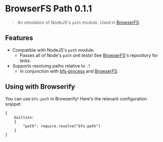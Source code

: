 # BrowserFS Path 0.1.1
> An emulation of NodeJS's `path` module. Used in [BrowserFS](https://github.com/jvilk/BrowserFS).

## Features

* Compatible with NodeJS's `path` module.
  * Passes all of Node's `path` unit tests! See [BrowserFS](https://github.com/jvilk/BrowserFS)'s repository for tests.
* Supports resolving paths relative to `.`!
  * In conjunction with [bfs-process](https://github.com/jvilk/bfs-process) and [BrowserFS](https://github.com/jvilk/bfs-process).

## Using with Browserify

You can use `bfs-path` in Browserify! Here's the relevant configuration snippet:

```{js}
{
    builtins:
    {
        "path": require.resolve("bfs-path")
    }
}
```
